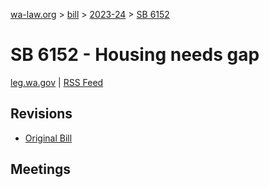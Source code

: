 [wa-law.org](/) > [bill](/bill/) > [2023-24](/bill/2023-24/) > [SB 6152](/bill/2023-24/sb/6152/)

# SB 6152 - Housing needs gap
[leg.wa.gov](https://app.leg.wa.gov/billsummary?BillNumber=6152&Year=2023&Initiative=false) | [RSS Feed](./rss.xml)

## Revisions
* [Original Bill](1/)

## Meetings